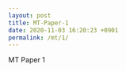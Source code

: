 ```yaml
---
layout: post 
title: MT-Paper-1
date: 2020-11-03 16:20:23 +0901 
permalink: /mt/1/
---
```


MT Paper 1